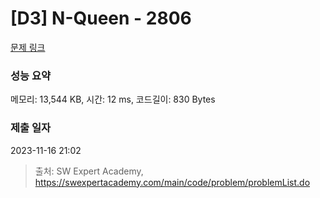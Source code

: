 # [D3] N-Queen - 2806 

[문제 링크](https://swexpertacademy.com/main/code/problem/problemDetail.do?contestProbId=AV7GKs06AU0DFAXB) 

### 성능 요약

메모리: 13,544 KB, 시간: 12 ms, 코드길이: 830 Bytes

### 제출 일자

2023-11-16 21:02



> 출처: SW Expert Academy, https://swexpertacademy.com/main/code/problem/problemList.do